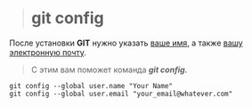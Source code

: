 ># git config

После установки **GIT** нужно указать <u>ваше имя</u>, а также <u> вашу электронную почту</u>.

>С этим вам поможет команда ***git config.***

```bash-
git config --global user.name "Your Name"
git config --global user.email "your_email@whatever.com"
```